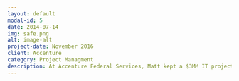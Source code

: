 ```yaml
---
layout: default
modal-id: 5
date: 2014-07-14
img: safe.png
alt: image-alt
project-date: November 2016
client: Accenture
category: Project Managment
description: At Accenture Federal Services, Matt kept a $3MM IT project profile safe and on-track using Microsoft Project.  This involved process mapping, gap analysis, stakeholder management, and compliance tracking.
---
```

